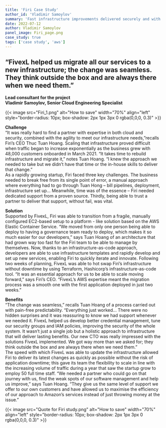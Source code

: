 ```yaml
---
title: 'Firi Case Study'
author_id: 'Vladimir Samoylov' 
summary: 'Fast infrastructure improvements delivered securely and with pain-free predictability.'
date: 2022-07-12
author: Vladimir Samoylov
panel_image: Firi_page.png
case_study: true
tags: ['case study', 'aws']
---
```

## “FivexL helped us migrate all our services to a new infrastructure; the change was seamless. They think outside the box and are always there when we need them.”  
**Lead consultant for the project**  
**Vladimir Samoylov, Senior Cloud Engineering Specialist**  
  
{{< image src="Firi_1.png" alt="How to save" width="70%" align="left" style="border-radius: 10px; box-shadow: 2px 1px 3px 0 rgba(0,0,0, 0.3)" >}}  

  
**Challenge**  
“It was really hard to find a partner with expertise in both cloud and security, combined with the agility to meet our infrastructure needs,”recalls Firi’s CEO Thuc Tuan Hoang. Scaling that infrastructure proved difficult when traffic began to increase exponentially as the business grew with 48,000 customers onboarded in March 2021. “It takes time to rebuild infrastructure and migrate it,” notes Tuan Hoang. “I knew the approach we needed to take but we didn’t have that time or the in-house skills to deliver that change.”  
As a rapidly growing startup, Firi faced three key challenges. The business needed to break free from its single point of error, a manual approach where everything had to go through Tuan Hong – bill pipelines, deployment, infrastructure set up... Meanwhile, time was of the essence – Firi needed dedicated support from a proven source. Thirdly, being able to trust a partner to deliver that support, without fail, was vital.  
  
**Solution**  
Supported by FivexL, Firi was able to transition from a fragile, manually configured EC2-based setup to a platform - like solution based on the AWS Elastic Container Service. “We moved from only one person being able to deploy to having a governance team ready to deploy, which makes it so much easier for our developers,” says Tuan Hoang of an architecture that had grown way too fast for the Firi team to be able to manage by themselves. Now, thanks to an infrastructure-as-code approach, developers are able to use infrastructure templates and rapidly develop and set up new services, enabling Firi to quickly iterate and innovate.
Following two weeks of planning, FivexL was able to hot swap Firi’s infrastructure without downtime by using Terraform, Hashicorp’s infrastructure-as-code tool. “It was an essential approach for us to be able to scale moving forward,” says Firi’s CEO. “FivexL’s AWS expertise meant the migration process was a smooth one with the first application deployed in just two weeks.”  
  
**Benefits**  
“The change was seamless,” recalls Tuan Hoang of a process carried out with pain-free predictability. “Everything just worked... There were no hidden surprises and it was reassuring to know we had support whenever we needed it. FivexL helped us develop better credential management, tune our security groups and IAM policies, improving the security of the whole system. It wasn’t just a single job but a holistic approach to infrastructure that will deliver lasting benefits. Our new CTO was really impressed with the solutions FivexL implemented. We got way more than we asked for; they think outside the box and are always there when we need them.”  
The speed with which FivexL was able to update the infrastructure allowed Firi to deliver its latest changes as quickly as possible without the risk of application downtime; this gave its team the flexibility to scale in line with the increasing volume of traffic during a year that saw the startup grow to employ 50 full time staff. “We needed a partner who could go on that journey with us, find the weak spots of our software management and help us improve,” says Tuan Hoang. “They give us the same level of support we offer to our own customers and have allowed us to maximise the efficiency of our approach to Amazon’s services instead of just throwing money at the issue.”  
  
{{< image src="Quote for Firi study.png" alt="How to save" width="70%" align="left" style="border-radius: 10px; box-shadow: 2px 1px 3px 0 rgba(0,0,0, 0.3)" >}} 

